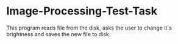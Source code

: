 # Image-Processing-Test-Task
This program reads file from the disk, asks the user to change it`s brightness and saves the new file to disk.
